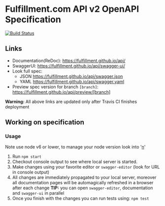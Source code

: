 # Fulfillment.com API v2 OpenAPI Specification
[![Build Status](https://travis-ci.org/fulfillment/api.svg?branch=master)](https://travis-ci.org/fulfillment/api)

## Links

- Documentation(ReDoc): https://fulfillment.github.io/api/
- SwaggerUI: https://fulfillment.github.io/api/swagger-ui/
- Look full spec:
    + JSON https://fulfillment.github.io/api/swagger.json
    + YAML https://fulfillment.github.io/api/swagger.yaml
- Preview spec version for branch `[branch]`: https://fulfillment.github.io/api/preview/[branch]

**Warning:** All above links are updated only after Travis CI finishes deployment

## Working on specification


### Usage

Note use node v6 or lower, to manage your node version look into '[n](https://github.com/tj/n)'


1. Run `npm start`
2. Checkout console output to see where local server is started.
3. Make changes using your favorite editor or `swagger-editor` (look for URL in console output)
4. All changes are immediately propagated to your local server, moreover all documentation pages will be automagically refreshed in a browser after each change
**TIP:** you can open `swagger-editor`, documentation and `swagger-ui` in parallel
5. Once you finish with the changes you can run tests using: `npm test`
